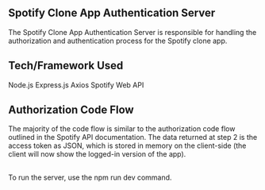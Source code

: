 ## Spotify Clone App Authentication Server

The Spotify Clone App Authentication Server is responsible for handling the authorization and authentication process for the Spotify clone app.

## Tech/Framework Used
Node.js
Express.js
Axios
Spotify Web API

## Authorization Code Flow

The majority of the code flow is similar to the authorization code flow outlined in the Spotify API documentation. The data returned at step 2 is the access token as JSON, which is stored in memory on the client-side (the client will now show the logged-in version of the app).

##
To run the server, use the npm run dev command.
